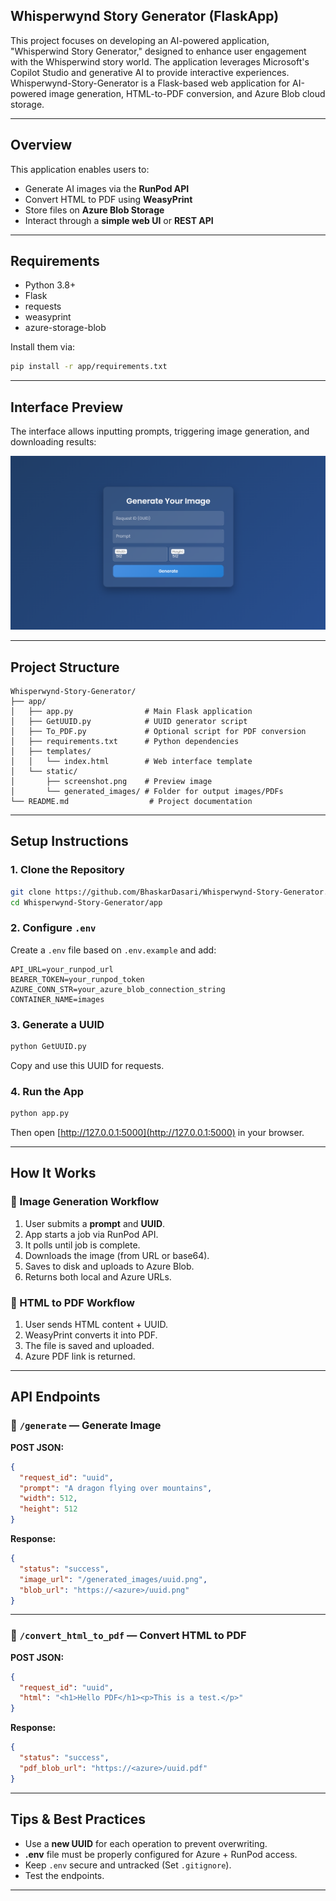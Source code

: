 ## Whisperwynd Story Generator (FlaskApp)

This project focuses on developing an AI-powered application, "Whisperwind Story Generator," designed to enhance user engagement with the Whisperwind story world. The application leverages Microsoft's Copilot Studio and generative AI to provide interactive experiences.
Whisperwynd-Story-Generator is a Flask-based web application for AI-powered image generation, HTML-to-PDF conversion, and Azure Blob cloud storage.

---

## Overview

This application enables users to:

- Generate AI images via the **RunPod API**
- Convert HTML to PDF using **WeasyPrint**
- Store files on **Azure Blob Storage**
- Interact through a **simple web UI** or **REST API**

---

## Requirements

- Python 3.8+
- Flask
- requests
- weasyprint
- azure-storage-blob

Install them via:

```bash
pip install -r app/requirements.txt
```

---

## Interface Preview

The interface allows inputting prompts, triggering image generation, and downloading results:

![Web Interface](app/static/screenshot.png)

---

## Project Structure

```
Whisperwynd-Story-Generator/
├── app/
│   ├── app.py                # Main Flask application
│   ├── GetUUID.py            # UUID generator script
│   ├── To_PDF.py             # Optional script for PDF conversion
│   ├── requirements.txt      # Python dependencies
│   ├── templates/
│   │   └── index.html        # Web interface template
│   └── static/
│       ├── screenshot.png    # Preview image
│       └── generated_images/ # Folder for output images/PDFs
└── README.md                  # Project documentation
```

---

## Setup Instructions

### 1. Clone the Repository

```bash
git clone https://github.com/BhaskarDasari/Whisperwynd-Story-Generator.git
cd Whisperwynd-Story-Generator/app
```

### 2. Configure `.env`

Create a `.env` file based on `.env.example` and add:

```
API_URL=your_runpod_url
BEARER_TOKEN=your_runpod_token
AZURE_CONN_STR=your_azure_blob_connection_string
CONTAINER_NAME=images
```

### 3. Generate a UUID

```bash
python GetUUID.py
```

Copy and use this UUID for requests.

### 4. Run the App

```bash
python app.py
```

Then open [http://127.0.0.1:5000](http://127.0.0.1:5000) in your browser.

---

## How It Works

### 🔹 Image Generation Workflow

1. User submits a **prompt** and **UUID**.
2. App starts a job via RunPod API.
3. It polls until job is complete.
4. Downloads the image (from URL or base64).
5. Saves to disk and uploads to Azure Blob.
6. Returns both local and Azure URLs.

### 🔹 HTML to PDF Workflow

1. User sends HTML content + UUID.
2. WeasyPrint converts it into PDF.
3. The file is saved and uploaded.
4. Azure PDF link is returned.

---

## API Endpoints

### 🔸 `/generate` — Generate Image

**POST JSON:**
```json
{
  "request_id": "uuid",
  "prompt": "A dragon flying over mountains",
  "width": 512,
  "height": 512
}
```

**Response:**
```json
{
  "status": "success",
  "image_url": "/generated_images/uuid.png",
  "blob_url": "https://<azure>/uuid.png"
}
```

---

### 🔸 `/convert_html_to_pdf` — Convert HTML to PDF

**POST JSON:**
```json
{
  "request_id": "uuid",
  "html": "<h1>Hello PDF</h1><p>This is a test.</p>"
}
```

**Response:**
```json
{
  "status": "success",
  "pdf_blob_url": "https://<azure>/uuid.pdf"
}
```

---

## Tips & Best Practices

- Use a **new UUID** for each operation to prevent overwriting.
- **.env** file must be properly configured for Azure + RunPod access.
- Keep `.env` secure and untracked (Set `.gitignore`).
- Test the endpoints.
---
